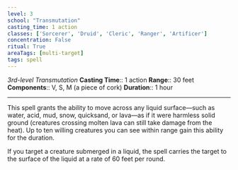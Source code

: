 ```yaml
---
level: 3
school: "Transmutation"
casting_time: 1 action
classes: ['Sorcerer', 'Druid', 'Cleric', 'Ranger', 'Artificer']
concentration: False
ritual: True
areaTags: [multi-target]
tags: spell
---
```


_3rd-level Transmutation_
**Casting Time**:: 1 action
**Range**:: 30 feet
**Components**:: V, S, M (a piece of cork)
**Duration**:: 1 hour

---

This spell grants the ability to move across any liquid surface—such as water, acid, mud, snow, quicksand, or lava—as if it were harmless solid ground (creatures crossing molten lava can still take damage from the heat). Up to ten willing creatures you can see within range gain this ability for the duration.

If you target a creature submerged in a liquid, the spell carries the target to the surface of the liquid at a rate of 60 feet per round.



